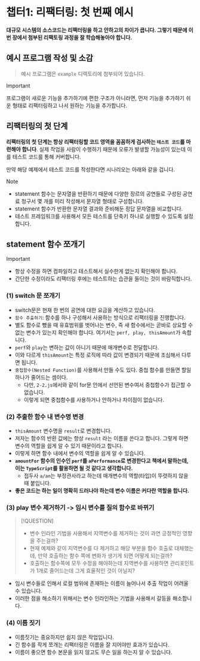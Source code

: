 # 챕터1: 리팩터링: 첫 번째 예시

**대규모 시스템의 소스코드는 리팩터링을 하고 안하고의 차이가 큽니다. 그렇기 때문에 이번 장에서 첨부된 리팩토링 과정을 잘 학습해놓아야 합니다.**

## 예시 프로그램 작성 및 소감

> 예시 프로그램은 `example` 디렉토리에 첨부되어 있습니다.

> [!IMPORTANT]
>
> 프로그램이 새로운 기능을 추가하기에 편한 구조가 아니라면, 먼저 기능을 추가하기 쉬운 형태로 리팩터링하고 나서 원하는 기능을 추가합니다.

## 리팩터링의 첫 단계

**리팩터링의 첫 단계는 항상 리팩터링할 코드 영역을 꼼꼼하게 검사하는 `테스트 코드`를 마련해야 합니다**. 실제 작업을 사람이 수행하기 때문에 오류가 발생할 가능성이 있는데 이를 테스트 코드를 통해 커버합니다.

만약 해당 예제에서 테스트 코드를 작성한다면 시나리오는 아래와 같을 겁니다.

> [!NOTE]
>
> - statement 함수는 문자열을 반환하기 때문에 다양한 장르의 공연들로 구성된 공연료 청구서 몇 개를 미리 작성해서 문자열 형태로 구성합니다.
> - statement 함수가 반환한 문자열 결과와 준비해둔 정답 문자열을 비교합니다.
> - 테스트 프레임워크를 사용해서 모든 테스트를 단축키 하나로 실행할 수 있도록 설정합니다.

## statement 함수 쪼개기

> [!IMPORTANT]
>
> - 항상 수정을 하면 컴파일하고 테스트해서 실수한게 없는지 확인해야 합니다.
> - 간단한 수정이라도 리팩터링 후에는 테스트하는 습관을 들이는 것이 바람직합니다.

### (1) switch 문 쪼개기

- switch문은 현재 한 번의 공연에 대한 요금을 계산하고 있습니다.
- `함수 추출하기`: 함수를 하나 구성해서 사용하는 방식으로 리팩터링을 진행합니다.
- 별도 함수로 뺐을 때 유효범위를 벗어나는 변수, 즉 새 함수에서는 곧바로 상요할 수 없는 변수가 있는지 확인해야 합니다. 여기서는 `perf, play, thisAmount`가 속합니다.
- `perf`와 `play`는 변하는 값이 아니기 때문에 매개변수로 전달합니다.
- 이와 다르게 `thisAmount`는 특정 로직에 따라 값이 변경되기 때문에 조심해서 다루면 됩니다.
- `중첩함수(Nested Function)`를 사용해서 만들 수도 있다. 중첩 함수를 만들면 할일 하나가 줄어드는 셈이다.
  - 다만, `2-2.js`에서와 같이 for문 안에서 선언된 변수여서 중첩함수가 접근할 수 없습니다.
  - 이렇게 되면 중첩함수를 사용하거나 안하거나 차이점이 없습니다.

### (2) 추출한 함수 내 변수명 변경

- `thisAmount` 변수명을 `result`로 변경합니다.
- 저자는 함수의 반환 값에는 항상 `result` 라는 이름을 쓴다고 합니다. 그렇게 하면 변수의 역할을 쉽게 알 수 있기 때문이라고 합니다.
- 이렇게 하면 함수 내에서 변수의 역할을 쉽게 알 수 있습니다.
- **`amountFor` 함수의 인수인 `perf`를 `aPerformance`로 변경한다고 책에서 말하는데, 이는 `TypeScript`를 활용하면 될 것 같다고 생각합니다.**
  - 접두사 `a/an`는 부정관사라고 하는데 매개변수의 역할(타입)이 뚜렷하지 않을 때 붙입니다.
- **좋은 코드는 하는 일이 명확히 드러나야 하는데 변수 이름은 커다란 역할을 합니다.**

### (3) play 변수 제거하기 -> 임시 변수를 질의 함수로 바뀌기

> [!QUESTION]
>
> - 변수 인라인 기법을 사용해서 지역변수를 제거하는 것이 과연 긍정적인 영향을 주는걸까?
> - 현재 예제와 같이 지역변수를 다 제거하고 해당 부분을 함수 호출로 대체했는데, 만약 호출하는 함수 쪽에 변화가 생기게 되면 어떻게 되는걸까?
> - 호출하는 함수쪽에 모두 수정을 해야하는데 지역변수를 사용하면 관리포인트가 1개로 줄어드는데 그게 효율적인 것이 아닐지?

- 임시 변수들로 인해서 로컬 범위에 존재하는 이름이 늘어나서 추출 작업이 어려울 수 있습니다.
- 이러한 점을 해소하기 위해서는 변수 인라인하는 기법을 사용해서 갈등을 해소합니다.

### (4) 이름 짓기

- 이름짓기는 중요하지만 쉽지 않은 작업입니다.
- 긴 함수를 작게 쪼개는 리팩터링은 이름을 잘 지어야만 효과가 있습니다.
- 이름이 좋으면 함수 본문을 읽지 않고도 무슨 일을 하는지 알 수 있습니다.